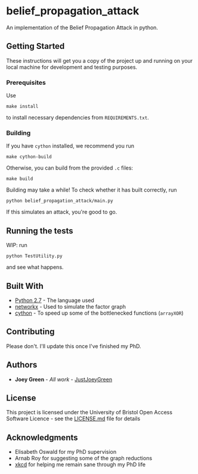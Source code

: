 # belief_propagation_attack

An implementation of the Belief Propagation Attack in python.

## Getting Started

These instructions will get you a copy of the project up and running on your local machine for development and testing purposes.

### Prerequisites

Use

```
make install
```

to install necessary dependencies from `REQUIREMENTS.txt`.

### Building

If you have `cython` installed, we recommend you run

```
make cython-build
```

Otherwise, you can build from the provided `.c` files:

```
make build
```

Building may take a while! To check whether it has built correctly, run

```
python belief_propagation_attack/main.py
```

If this simulates an attack, you're good to go.

## Running the tests

WIP: run

```
python TestUtility.py
```

and see what happens.

## Built With

* [Python 2.7](https://www.python.org/download/releases/2.7/) - The language used
* [networkx](https://networkx.github.io/) - Used to simulate the factor graph
* [cython](https://cython.org/) - To speed up some of the bottlenecked functions (`arrayXOR`)

## Contributing

<!-- Please read [CONTRIBUTING.md](https://gist.github.com/PurpleBooth/b24679402957c63ec426) for details on our code of conduct, and the process for submitting pull requests to us. -->
Please don't. I'll update this once I've finished my PhD.

## Authors

* **Joey Green** - *All work* - [JustJoeyGreen](https://github.com/JustJoeyGreen)

<!-- See also the list of [contributors](https://github.com/your/project/contributors) who participated in this project. -->

## License

This project is licensed under the University of Bristol Open Access Software Licence - see the [LICENSE.md](LICENSE.md) file for details

## Acknowledgments

* Elisabeth Oswald for my PhD supervision
* Arnab Roy for suggesting some of the graph reductions
* [xkcd](https://xkcd.com/353/) for helping me remain sane through my PhD life
